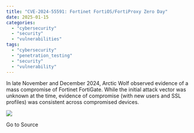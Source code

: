 ```yaml
---
title: "CVE-2024-55591: Fortinet FortiOS/FortiProxy Zero Day"
date: 2025-01-15
categories: 
  - "cybersecurity"
  - "security"
  - "vulnerabilities"
tags: 
  - "cybersecurity"
  - "penetration_testing"
  - "security"
  - "vulnerability"
---
```


In late November and December 2024, Arctic Wolf observed evidence of a mass compromise of Fortinet FortiGate. While the initial attack vector was unknown at the time, evidence of compromise (with new users and SSL profiles) was consistent across compromised devices.

![](https://track.hubspot.com/__ptq.gif?a=21158977&k=14&r=https%3A%2F%2Fwww.trustwave.com%2Fen-us%2Fresources%2Fblogs%2Fspiderlabs-blog%2Fcve-2024-55591-fortinet-fortios-fortiproxy-zero-day%2F&bu=https%253A%252F%252Fwww.trustwave.com%252Fen-us%252Fresources%252Fblogs%252Fspiderlabs-blog&bvt=rss)

Go to Source
